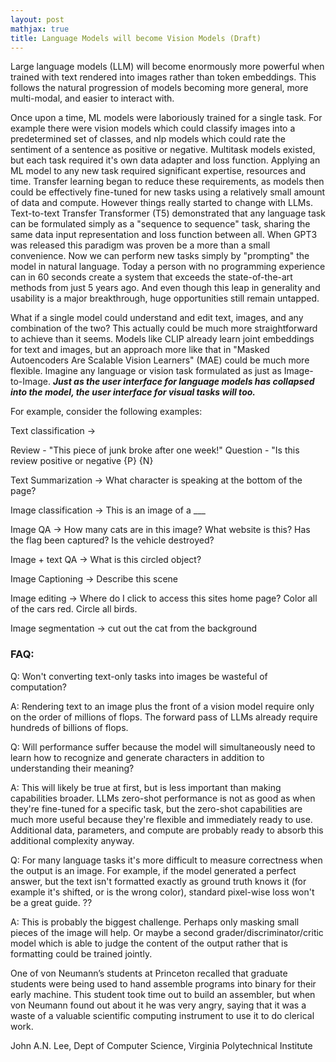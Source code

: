 ```yaml
---
layout: post
mathjax: true
title: Language Models will become Vision Models (Draft)
--- 
```


Large language models (LLM) will become enormously more powerful when trained with text rendered into images rather than token embeddings. This follows the natural progression of models becoming more general, more multi-modal, and easier to interact with.

Once upon a time, ML models were laboriously trained for a single task. For example there were vision models which could classify images into a predetermined set of classes, and nlp models which could rate the sentiment of a sentence as positive or negative. Multitask models existed, but each task required it's own data adapter and loss function. Applying an ML model to any new task required significant expertise, resources and time. Transfer learning began to reduce these requirements, as models then could be effectively fine-tuned for new tasks using a relatively small amount of data and compute. However things really started to change with LLMs. Text-to-text Transfer Transformer (T5) demonstrated that any language task can be formulated simply as a "sequence to sequence" task, sharing the same data input representation and loss function between all. When GPT3 was released this paradigm was proven be a more than a small convenience. Now we can perform new tasks simply by "prompting" the model in natural language. Today a person with no programming experience can in 60 seconds create a system that exceeds the state-of-the-art methods from just 5 years ago. And even though this leap in generality and usability is a major breakthrough, huge opportunities still remain untapped.

What if a single model could understand and edit text, images, and any combination of the two? This actually could be much more straightforward to achieve than it seems. Models like CLIP already learn joint embeddings for text and images, but an approach more like that in "Masked Autoencoders Are Scalable Vision Learners" (MAE) could be much more flexible. 
Imagine any language or vision task formulated as just as Image-to-Image. **_Just as the user interface for language models has collapsed into the model, the user interface for visual tasks will too._**

For example, consider the following examples:

Text classification -> 

Review - "This piece of junk broke after one week!"
Question - "Is this review positive or negative {P} {N}

Text Summarization ->
What character is speaking at the bottom of the page?

Image classification -> 
This is an image of a ___

Image QA -> 
How many cats are in this image?
What website is this?
Has the flag been captured?
Is the vehicle destroyed? 

Image + text QA ->
What is this circled object?

Image Captioning -> 
Describe this scene

Image editing -> 
Where do I click to access this sites home page?
Color all of the cars red.
Circle all birds.

Image segmentation ->
cut out the cat from the background


### FAQ:

Q: Won't converting text-only tasks into images be wasteful of computation?

A: Rendering text to an image plus the front of a vision model require only on the order of millions of flops. The forward pass of LLMs already require hundreds of billions of flops.

Q: Will performance suffer because the model will simultaneously need to learn how to recognize and generate characters in addition to understanding their meaning?

A: This will likely be true at first, but is less important than making capabilities broader. LLMs zero-shot performance is not as good as when they're fine-tuned for a specific task, but the zero-shot capabilities are much more useful because they're flexible and immediately ready to use. Additional data, parameters, and compute are probably ready to absorb this additional complexity anyway.

Q: For many language tasks it's more difficult to measure correctness when the output is an image. For example, if the model generated a perfect answer, but the text isn't formatted exactly as ground truth knows it (for example it's shifted, or is the wrong color), standard pixel-wise loss won't be a great guide. ??

A: This is probably the biggest challenge. Perhaps only masking small pieces of the image will help. Or maybe a second grader/discriminator/critic model which is able to judge the content of the output rather that is formatting could be trained jointly. 



One of von Neumann’s students at Princeton recalled that graduate students were being used to hand assemble programs into binary for their early machine. This student took time out to build an assembler, but when von Neumann found out about it he was very angry, saying that it was a waste of a valuable scientific computing instrument to use it to do clerical work.

John A.N. Lee, Dept of Computer Science, Virginia Polytechnical Institute